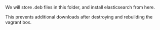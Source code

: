 We will store .deb files in this folder, and install elasticsearch from here.

This prevents additional downloads after destroying and rebuilding the vagrant box.